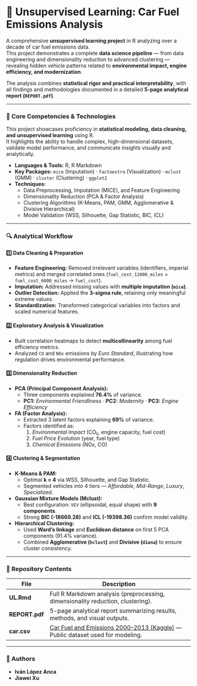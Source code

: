 # 🚗 Unsupervised Learning: Car Fuel Emissions Analysis

A comprehensive **unsupervised learning project** in R analyzing over a decade of car fuel emissions data.  
This project demonstrates a complete **data science pipeline** — from data engineering and dimensionality reduction to advanced clustering — revealing hidden vehicle patterns related to **environmental impact, engine efficiency, and modernization**.  

The analysis combines **statistical rigor and practical interpretability**, with all findings and methodologies documented in a detailed **5-page analytical report (`REPORT.pdf`)**.

---

### 🧠 Core Competencies & Technologies

This project showcases proficiency in **statistical modeling, data cleaning, and unsupervised learning** using R.  
It highlights the ability to handle complex, high-dimensional datasets, validate model performance, and communicate insights visually and analytically.

* **Languages & Tools:** R, R Markdown  
* **Key Packages:** `mice` (Imputation) · `factoextra` (Visualization) · `mclust` (GMM) · `cluster` (Clustering) · `ggplot2`  
* **Techniques:**
  * Data Preprocessing, Imputation (MICE), and Feature Engineering  
  * Dimensionality Reduction (PCA & Factor Analysis)  
  * Clustering Algorithms (K-Means, PAM, GMM, Agglomerative & Divisive Hierarchical)  
  * Model Validation (WSS, Silhouette, Gap Statistic, BIC, ICL)

---

### 🔍 Analytical Workflow

#### 1️⃣ Data Cleaning & Preparation
- **Feature Engineering:** Removed irrelevant variables (identifiers, imperial metrics) and merged correlated ones (`fuel_cost_12000_miles` + `fuel_cost_6000_miles` → `fuel_cost`).  
- **Imputation:** Addressed missing values with **multiple imputation (`mice`)**.  
- **Outlier Detection:** Applied the **3-sigma rule**, retaining only meaningful extreme values.  
- **Standardization:** Transformed categorical variables into factors and scaled numerical features.

#### 2️⃣ Exploratory Analysis & Visualization
- Built correlation heatmaps to detect **multicollinearity** among fuel efficiency metrics.  
- Analyzed `CO` and `NOx` emissions by *Euro Standard*, illustrating how regulation drives environmental performance.

#### 3️⃣ Dimensionality Reduction
- **PCA (Principal Component Analysis):**  
  - Three components explained **76.4%** of variance.  
  - **PC1:** *Environmental Friendliness* · **PC2:** *Modernity* · **PC3:** *Engine Efficiency*  
- **FA (Factor Analysis):**  
  - Extracted 3 latent factors explaining **69%** of variance.  
  - Factors identified as:  
    1. *Environmental Impact* (CO₂, engine capacity, fuel cost)  
    2. *Fuel Price Evolution* (year, fuel type)  
    3. *Chemical Emissions* (NOx, CO)

#### 4️⃣ Clustering & Segmentation
- **K-Means & PAM:**  
  - Optimal **k = 4** via WSS, Silhouette, and Gap Statistic.  
  - Segmented vehicles into 4 tiers — *Affordable*, *Mid-Range*, *Luxury*, *Specialized*.  
- **Gaussian Mixture Models (Mclust):**  
  - Best configuration: `VEV` (ellipsoidal, equal shape) with **9 components**.  
  - Strong **BIC (-18669.28)** and **ICL (-19398.36)** confirm model validity.  
- **Hierarchical Clustering:**  
  - Used **Ward’s linkage** and **Euclidean distance** on first 5 PCA components (91.4% variance).  
  - Combined **Agglomerative (`hclust`)** and **Divisive (`diana`)** to ensure cluster consistency.

---

### 📁 Repository Contents

| File | Description |
|------|--------------|
| **UL.Rmd** | Full R Markdown analysis (preprocessing, dimensionality reduction, clustering). |
| **REPORT.pdf** | 5-page analytical report summarizing results, methods, and visual outputs. |
| **car.csv** | [Car Fuel and Emissions 2000–2013 (Kaggle)](https://www.kaggle.com/datasets/mohameds10960/car-fuel-and-emissions-2000-2013/data) — Public dataset used for modeling. |

---

### 👥 Authors
- **Iván López Anca**  
- **Jiawei Xu**

